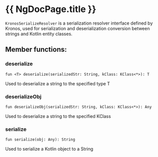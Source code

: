 # {{ NgDocPage.title }}

`KronosSerializeResolver` is a serialization resolver interface defined by Kronos, used for serialization and deserialization conversion between strings and Kotlin entity classes.

## Member functions:

### deserialize
`fun <T> deserialize(serializedStr: String, kClass: KClass<*>): T`

Used to deserialize a string to the specified type T

### deserializeObj
`fun deserializeObj(serializedStr: String, kClass: KClass<*>): Any`

Used to deserialize a string to the specified KClass

### serialize
`fun serialize(obj: Any): String`

Used to serialize a Kotlin object to a String